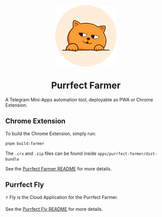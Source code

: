 <p align="center"><a href="https://t.me/purrfect_community" target="_blank"><img src="apps/purrfect-farmer/public/icon.png" width="192" alt="Purrfect Logo"></a></p>

<h1 align="center">Purrfect Farmer</h1>

A Telegram Mini-Apps automation tool, deployable as PWA or Chrome Extension.

## Chrome Extension

To build the Chrome Extension, simply run:

```bash
pnpm build:farmer
```

The `.crx` and `.zip` files can be found inside `apps/purrfect-farmer/dist-bundle`

See the [Purrfect Farmer README](apps/purrfect-farmer/README.md) for more details.

## Purrfect Fly

⚡ Fly is the Cloud Application for the Purrfect Farmer.

See the [Purrfect Fly README](apps/purrfect-fly/README.md) for more details.
